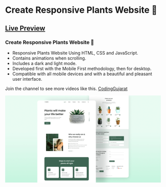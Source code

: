 # Create Responsive Plants Website 🎍 
## [Live Preview](https://amanayak.github.io/Create-Responsive-Plants-Website/)
### Create Responsive Plants Website 🎍

- Responsive Plants Website Using HTML, CSS and JavaScript.
- Contains animations when scrolling.
- Includes a dark and light mode.
- Developed first with the Mobile First methodology, then for desktop.
- Compatible with all mobile devices and with a beautiful and pleasant user interface.

Join the channel to see more videos like this. [CodingGujarat](https://www.youtube.com/@CodingGujarat)

![plants website](/preview.png)
